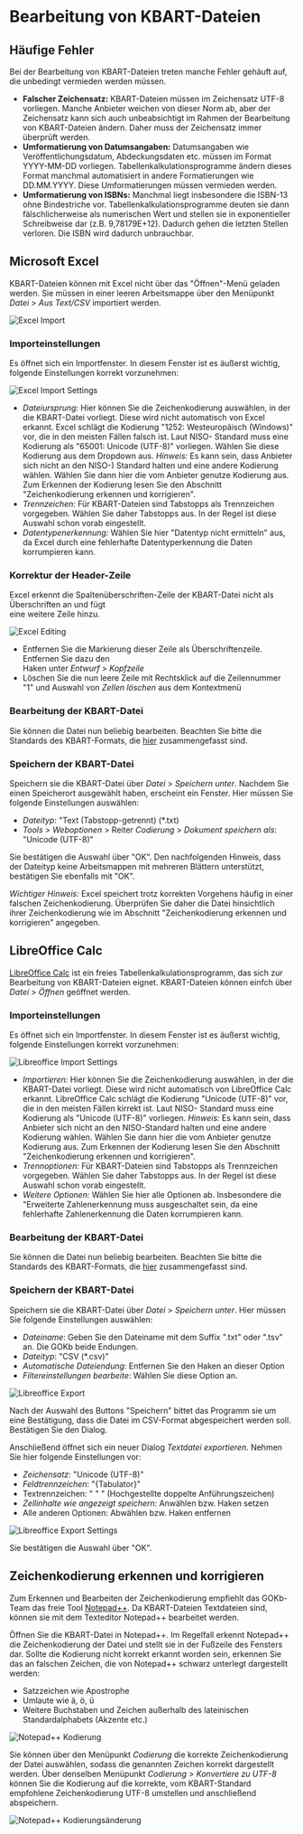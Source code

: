# Bearbeitung von KBART-Dateien

## Häufige Fehler
Bei der Bearbeitung von KBART-Dateien treten manche Fehler gehäuft auf, die unbedingt vermieden
werden müssen.

  * **Falscher Zeichensatz:** KBART-Dateien müssen im Zeichensatz UTF-8 vorliegen. Manche Anbieter
    weichen von dieser Norm ab, aber der Zeichensatz kann sich auch unbeabsichtigt im Rahmen 
    der Bearbeitung von KBART-Dateien ändern. Daher muss der Zeichensatz immer überprüft werden.
  * **Umformatierung von Datumsangaben:** Datumsangaben wie Veröffentlichungsdatum, Abdeckungsdaten
    etc. müssen im Format YYYY-MM-DD vorliegen. Tabellenkalkulationsprogramme ändern dieses Format 
    manchmal automatisiert in andere Formatierungen wie DD.MM.YYYY. Diese Umformatierungen müssen
    vermieden werden.
  * **Umformatierung von ISBNs:** Manchmal liegt insbesondere die ISBN-13 ohne Bindestriche vor. 
    Tabellenkalkulationsprogramme deuten sie dann fälschlicherweise als numerischen Wert und 
    stellen sie in exponentieller Schreibweise dar (z.B. 9,78179E+12). Dadurch gehen die letzten 
    Stellen verloren. Die ISBN wird dadurch unbrauchbar.

## Microsoft Excel

KBART-Dateien können mit Excel nicht über das "Öffnen"-Menü geladen werden.
Sie müssen in einer leeren Arbeitsmappe über den Menüpunkt _Datei_ > _Aus Text/CSV_ 
importiert werden.

![Excel Import ](../assets/excel_import_1.de.png "Excel Import aus CSV")

### Importeinstellungen

Es öffnet sich ein Importfenster. In diesem Fenster ist es äußerst wichtig, folgende
Einstellungen korrekt vorzunehmen:

![Excel Import Settings](../assets/excel_import_2_correct.de.png "Excel Import aus CSV - Einstellungen")


  * _Dateiursprung:_ Hier können Sie die Zeichenkodierung auswählen, in der die KBART-Datei 
    vorliegt. Diese wird nicht automatisch von Excel erkannt. Excel schlägt die Kodierung
    "1252: Westeuropäisch (Windows)" vor, die in den meisten Fällen falsch ist. Laut NISO-
    Standard muss eine Kodierung als "65001: Unicode (UTF-8)" vorliegen. Wählen Sie diese 
    Kodierung aus dem Dropdown aus. _Hinweis:_ Es kann sein, dass Anbieter sich nicht an den NISO-)
    Standard halten und eine andere Kodierung wählen. Wählen Sie dann hier die vom Anbieter 
    genutze Kodierung aus. Zum Erkennen der Kodierung lesen Sie den Abschnitt "Zeichenkodierung
    erkennen und korrigieren".
  * _Trennzeichen:_ Für KBART-Dateien sind Tabstopps als Trennzeichen vorgegeben. Wählen Sie 
    daher Tabstopps aus. In der Regel ist diese Auswahl schon vorab eingestellt.
  * _Datentypenerkennung:_ Wählen Sie hier "Datentyp nicht ermitteln" aus, da Excel durch eine 
    fehlerhafte Datentyperkennung die Daten korrumpieren kann.

### Korrektur der Header-Zeile
Excel erkennt die Spaltenüberschriften-Zeile der KBART-Datei nicht als Überschriften an und fügt  
eine weitere Zeile hinzu. 

![Excel Editing](../assets/excel_import_3.de.png "Excel Entfernen der Spaltenüberschriften")

  * Entfernen Sie die Markierung dieser Zeile als Überschriftenzeile. Entfernen Sie dazu den  
    Haken unter _Entwurf_ > _Kopfzeile_
  * Löschen Sie die nun leere Zeile mit Rechtsklick auf die Zeilennummer "1" und Auswahl von 
    _Zellen löschen_ aus dem Kontextmenü

### Bearbeitung der KBART-Datei
Sie können die Datei nun beliebig bearbeiten. Beachten Sie bitte die Standards des KBART-Formats,
die [hier](./kbart-introduction.md) zusammengefasst sind.

### Speichern der KBART-Datei
Speichern sie die KBART-Datei über _Datei_ > _Speichern unter_. Nachdem Sie einen Speicherort
ausgewählt haben, erscheint ein Fenster. Hier müssen Sie folgende Einstellungen auswählen: 

  * _Dateityp_: "Text (Tabstopp-getrennt) (*.txt)
  * _Tools_ > _Weboptionen_ > Reiter _Codierung_ > _Dokument speichern als_: "Unicode (UTF-8)"

Sie bestätigen die Auswahl über "OK". Den nachfolgenden Hinweis, dass der Dateityp keine Arbeitsmappen
mit mehreren Blättern unterstützt, bestätigen Sie ebenfalls mit "OK".

*Wichtiger Hinweis:* Excel speichert trotz korrekten Vorgehens häufig in einer falschen 
Zeichenkodierung. Überprüfen Sie daher die Datei hinsichtlich ihrer Zeichenkodierung wie 
im Abschnitt "Zeichenkodierung erkennen und korrigieren" angegeben.

## LibreOffice Calc
[LibreOffice Calc](https://de.libreoffice.org/discover/calc/) ist ein freies 
Tabellenkalkulationsprogramm, das sich zur Bearbeitung von KBART-Dateien eignet. KBART-Dateien 
können einfch über _Datei_ > _Öffnen_ geöffnet werden.

### Importeinstellungen

Es öffnet sich ein Importfenster. In diesem Fenster ist es äußerst wichtig, folgende
Einstellungen korrekt vorzunehmen:

![Libreoffice Import Settings](../assets/libreofficecalc_import_2.de.png "LibreOffice Calc Import aus CSV - Einstellungen")

  * _Importieren:_ Hier können Sie die Zeichenkodierung auswählen, in der die KBART-Datei
    vorliegt. Diese wird nicht automatisch von LibreOffice Calc erkannt. LibreOffice Calc 
    schlägt die Kodierung "Unicode (UTF-8)" vor, die in den meisten Fällen kirrekt ist. Laut NISO-
    Standard muss eine Kodierung als "Unicode (UTF-8)" vorliegen. _Hinweis:_ Es kann sein, 
    dass Anbieter sich nicht an den NISO-Standard halten und eine andere Kodierung wählen. 
    Wählen Sie dann hier die vom Anbieter genutze Kodierung aus. Zum Erkennen der Kodierung 
    lesen Sie den Abschnitt "Zeichenkodierung erkennen und korrigieren".
  * _Trennoptionen:_ Für KBART-Dateien sind Tabstopps als Trennzeichen vorgegeben. Wählen Sie
    daher Tabstopps aus. In der Regel ist diese Auswahl schon vorab eingestellt.
  * _Weitere Optionen:_ Wählen Sie hier alle Optionen ab. Insbesondere die "Erweiterte 
    Zahlenerkennung muss ausgeschaltet sein, da eine fehlerhafte Zahlenerkennung 
    die Daten korrumpieren kann.


### Bearbeitung der KBART-Datei
Sie können die Datei nun beliebig bearbeiten. Beachten Sie bitte die Standards des KBART-Formats,
die [hier](./kbart-introduction.md) zusammengefasst sind.

### Speichern der KBART-Datei
Speichern sie die KBART-Datei über _Datei_ > _Speichern unter_. Hier müssen Sie folgende Einstellungen auswählen:

  * _Dateiname_: Geben Sie den Dateiname mit dem Suffix ".txt" oder ".tsv" an. Die GOKb 
    beide Endungen.
  * _Dateityp_: "CSV (*.csv)"
  * _Automatische Dateiendung_: Entfernen Sie den Haken an dieser Option
  * _Filtereinstellungen bearbeite_: Wählen Sie diese Option an.

![Libreoffice Export](../assets/libreofficecalc_export_2.de.png "LibreOffice Calc Export")

Nach der Auswahl des Buttons "Speichern" bittet das Programm sie um eine Bestätigung, dass die 
Datei im CSV-Format abgespeichert werden soll. Bestätigen Sie den Dialog.

Anschließend öffnet sich ein neuer Dialog _Textdatei exportieren_. Nehmen Sie hier folgende
Einstellungen vor:

  * _Zeichensatz_: "Unicode (UTF-8)"
  * _Feldtrennzeichen_: "{Tabulator}"
  * Textrennzeichen: " " " (Hochgestellte doppelte Anführungszeichen)
  * _Zellinhalte wie angezeigt speichern_: Anwählen bzw. Haken setzen
  * Alle anderen Optionen: Abwählen bzw. Haken entfernen

![Libreoffice Export Settings](../assets/libreofficecalc_export_2.de.png "LibreOffice Calc Export aus CSV - Filtereinstellungen")

Sie bestätigen die Auswahl über "OK". 

## Zeichenkodierung erkennen und korrigieren
Zum Erkennen und Bearbeiten der Zeichenkodierung empfiehlt das GOKb-Team das freie Tool
[Notepad++](https://notepad-plus-plus.org/). Da KBART-Dateien Textdateien sind, können sie mit 
dem Texteditor Notepad++ bearbeitet werden. 

Öffnen Sie die KBART-Datei in Notepad++. Im Regelfall erkennt Notepad++ die Zeichenkodierung der 
Datei und stellt sie in der Fußzeile des Fensters dar. Sollte die Kodierung nicht korrekt erkannt 
worden sein, erkennen Sie das an falschen Zeichen, die von Notepad++ schwarz unterlegt dargestellt
werden: 

  * Satzzeichen wie Apostrophe
  * Umlaute wie ä, ö, ü
  * Weitere Buchstaben und Zeichen außerhalb des lateinischen Standardalphabets (Akzente etc.)

![Notepad++ Kodierung](../assets/notepad_code.png "Kodierungsanzeige in Notepad++")

Sie können über den Menüpunkt _Codierung_ die korrekte Zeichenkodierung der Datei auswählen, sodass
die genannten Zeichen korrekt dargestellt werden. Über denselben Menüpunkt _Codierung_ > _Konvertiere
zu UTF-8_ können Sie die Kodierung auf die korrekte, vom KBART-Standard empfohlene Zeichenkodierung
UTF-8 umstellen und anschließend abspeichern.

![Notepad++ Kodierungsänderung](../assets/notepad_code_change.png "Kodierungsänderung in Notepad++")
